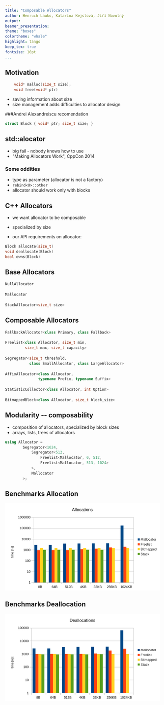 ```yaml
---
title: "Composable Allocators"
author: Henruch Lauko, Katarína Kejstová, Jíří Novotný
output:
beamer_presentation:
theme: "boxes"
colortheme: "whale"
highlight: tango
keep_tex: true
fontsize: 10pt
...
```


## Motivation

```cpp
    void* malloc(size_t size);
    void free(void* ptr)
```
- saving information about size
- size management adds difficulties to allocator design

###Andrei Alexandreiscu recomendation

```cpp
struct Block { void* ptr; size_t size; }
```
## std::alocator

- big fail - nobody knows how to use
- "Making Allocators Work", CppCon 2014

### Some oddities 
- type as parameter (allocator is not a factory)
- `rebind<U>::other`
- allocator should work only with blocks

## C++ Allocators
- we want allocator to be composable
- specialized by size

- our API requirements on allocator:
```cpp
Block allocate(size_t)
void deallocate(Block)
bool owns(Block)
```

## Base Allocators

```cpp
NullAllocator

Mallocator

StackAllocator<size_t size>
```

## Composable Allocators

```cpp
FallbackAllocator<class Primary, class Fallback>

Freelist<class Allocator, size_t min,
         size_t max, size_t capacity>

Segregator<size_t threshold, 
           class SmallAllocator, class LargeAllocator>

AffixAllocator<class Allocator, 
               typename Prefix, typename Suffix>

StatisticCollector<class Allocator, int Option>

BitmappedBlock<class Allocator, size_t block_size>
```

## Modularity -- composability

- composition of allocators, specialized by block sizes
- arrays, lists, trees of allocators

```cpp
using Allocator =
        Segregator<1024, 
            Segregator<512, 
                Freelist<Mallocator, 0, 512,
                Freelist<Mallocator, 513, 1024>
            >,
            Mallocator
        >;
```

## Benchmarks Allocation

![allocation](allocation.png)

## Benchmarks Deallocation

![deallocation](deallocation.png)
